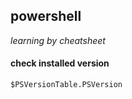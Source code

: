## powershell
_learning by cheatsheet_

#### check installed version
```
$PSVersionTable.PSVersion
```

